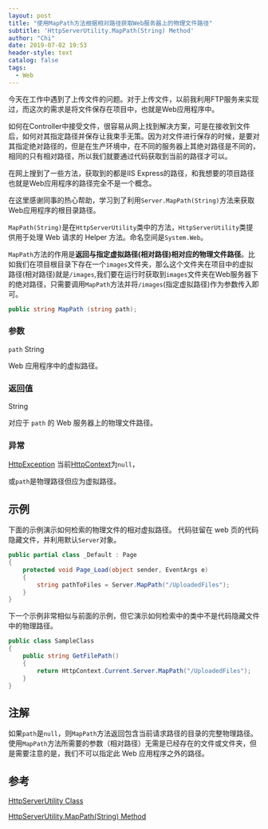 ```yaml
---
layout: post
title: "使用MapPath方法根据相对路径获取Web服务器上的物理文件路径"
subtitle: 'HttpServerUtility.MapPath(String) Method'
author: "Chi"
date: 2019-07-02 19:53
header-style: text
catalog: false
tags:
  - Web
---
```


今天在工作中遇到了上传文件的问题。对于上传文件，以前我利用FTP服务来实现过，而这次的需求是将文件保存在项目中，也就是Web应用程序中。

如何在Controller中接受文件，很容易从网上找到解决方案，可是在接收到文件后，如何对其指定路径并保存让我束手无策。因为对文件进行保存的时候，是要对其指定绝对路径的，但是在生产环境中，在不同的服务器上其绝对路径是不同的，相同的只有相对路径，所以我们就要通过代码获取到当前的路径才可以。

在网上搜到了一些方法，获取到的都是IIS Express的路径，和我想要的项目路径也就是Web应用程序的路径完全不是一个概念。

在这里感谢同事的热心帮助，学习到了利用`Server.MapPath(String)`方法来获取Web应用程序的根目录路径。

`MapPath(String)`是在`HttpServerUtility`类中的方法，`HttpServerUtility`类提供用于处理 Web 请求的 Helper 方法。命名空间是`System.Web`。

`MapPath`方法的作用是**返回与指定虚拟路径(相对路径)相对应的物理文件路径**。比如我们在项目根目录下存在一个`images`文件夹，那么这个文件夹在项目中的虚拟路径(相对路径)就是`/images`,我们要在运行时获取到`images`文件夹在Web服务器下的绝对路径，只需要调用`MapPath`方法并将`/images`(指定虚拟路径)作为参数传入即可。

``` C#
public string MapPath (string path);
```

### 参数

`path` String

Web 应用程序中的虚拟路径。

### 返回值

String

对应于 `path` 的 Web 服务器上的物理文件路径。

### 异常

[HttpException](https://docs.microsoft.com/zh-cn/dotnet/api/system.web.httpexception?view=netframework-4.8)
当前[HttpContext](https://docs.microsoft.com/zh-cn/dotnet/api/system.web.httpcontext?view=netframework-4.8)为`null`，

或`path`是物理路径但应为虚拟路径。

## 示例

下面的示例演示如何检索的物理文件的相对虚拟路径。 代码驻留在 web 页的代码隐藏文件，并利用默认`Server`对象。

``` C#
public partial class _Default : Page
{
    protected void Page_Load(object sender, EventArgs e)
    {
        string pathToFiles = Server.MapPath("/UploadedFiles");
    }
}
```

下一个示例非常相似与前面的示例，但它演示如何检索中的类中不是代码隐藏文件中的物理路径。

``` C#
public class SampleClass
{
    public string GetFilePath()
    {
        return HttpContext.Current.Server.MapPath("/UploadedFiles");
    }
}
```

## 注解

如果`path`是`null`，则`MapPath`方法返回包含当前请求路径的目录的完整物理路径。使用`MapPath`方法所需要的参数（相对路径）无需是已经存在的文件或文件夹，但是需要注意的是，我们不可以指定此 Web 应用程序之外的路径。

## 参考

[HttpServerUtility Class](https://docs.microsoft.com/zh-cn/dotnet/api/system.web.httpserverutility?view=netframework-4.8)

[HttpServerUtility.MapPath(String) Method](https://docs.microsoft.com/zh-cn/dotnet/api/system.web.httpserverutility.mappath?view=netframework-4.8)
